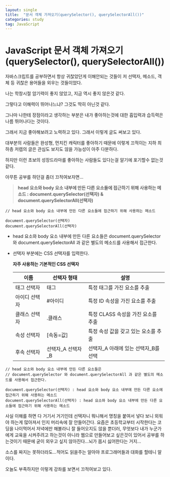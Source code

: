 ```yaml
---
layout: single
title:  "문서 객체 가져오기(querySelector(), querySelectorAll())"
categories: study
tag: JavaScript
---
```


# JavaScript 문서 객체 가져오기(querySelector(), querySelectorAll())

자바스크립트를 공부하면서 항상 귀찮았던게 이해안되는 것들이 저 선택자, 메소드, 객체 등 귀찮은 용어들을 외우는 것들이었다.

나는 학창시절 암기력이 좋지 않았고, 지금 역시 좋지 않은것 같다.

그렇다고 이해력이 뛰어나느냐? 그것도 딱히 아닌것 같다.

그나마 나한테 장점이라고 생각하는 부분은 내가 좋아하는것에 대한 흡입력과 습득력은 나름 뛰어나다는 것이다.

그래서 지금 좋아해보려고 노력하고 있다. 그래서 이렇게 글도 써보고 있다.

대부분의 사람들은 완성형, 먼치킨 캐릭터를 좋아하기 때문에 이렇게 끄적이는 지하 최하층 저렙의 글은 관심도 보지도 않을 가능성이 아주 다분하다.

하지만 이런 초보의 성장드라마를 좋아하는 사람들도 있다는걸 알기에 포기할수 없는것 같다.

아무튼 공부를 하던걸 좀더 끄적여보자면...



> **head 요소와 body 요소 내부에 만든 다른 요소들에 접근하기 위해 사용하는 메소드 : document.querySelector(선택자) & document.querySelectorAll(선택자)**

```JS
// head 요소와 body 요소 내부에 만든 다른 요소들에 접근하기 위해 사용하는 메소드

document.querySelector(선택자)
document.querySelectorAll(선택자)
```

- head 요소와 body 요소 내부에 만든 다른 요소들은 document.querySelector 와 document.querySelectorAll 과 같은 별도의 메소드를 사용해서 접근한다.

- 선택자 부분에는 CSS 선택자를 입력한다.
  
  
  
  **자주 사용하는 기본적인 CSS 선택자**
  
  | 이름      | 선택자 형태      | 설명                     |
  | ------- | ----------- | ---------------------- |
  | 태그 선택자  | 태그          | 특정 태그를 가진 요소를 추출       |
  | 아이디 선택자 | #아이디        | 특정 ID 속성을 가진 요소를 추출    |
  | 클래스 선택자 | .클래스        | 특정 CLASS 속성을 가진 요소를 추출 |
  | 속성 선택자  | [속동=값]      | 특정 속성 값을 갖고 있는 요소를 추출  |
  | 후속 선택자  | 선택자_A 선택자_B | 선택자_A 아래에 있는 선택자_B를 선택 |
  


```JS
// head 요소와 body 요소 내부에 만든 다른 요소들은
// document.querySelector 와 document.querySelectorAll 과 같은 별도의 메소드를 사용해서 접근한다.

document.querySelector(선택자) : head 요소와 body 요소 내부에 만든 다른 요소에 접근하기 위해 사용하는 메소드
document.querySelectorAll(선택자) : head 요소와 body 요소 내부에 만든 다른 요소들에 접근하기 위해 사용하는 메소드
```


사실 이해를 하면 다 거기서 거기인데 선택자니 뭐니해서 명칭을 붙여서 넣다 보니 외워야 하는게 많아져서 인지 머리속에 잘 안들어간다. 요즘은 초등학교부터 시작한다는 코딩을 나이먹어서 저녁에만 해볼라니 잘 들어오지도 않을 뿐더러, 무엇보다 내가 누군가에게 교육을 시켜주려고 하는것이 아니라 웹으로 만들어보고 싶은것이 있어서 공부를 하는것이기 때문에 굳이 외우고 싶지 않아진다...뇌가 몹시 싫어한다는 거지...



소스를 짜지는 못하더라도...적어도 읽을주는 알아야 프로그래머들과 대화를 할테니 말이다.

오늘도 부족하지만 이렇게 강좌를 보면서 끄적여보고 있다.
